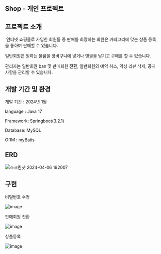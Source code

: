 ## Shop - 개인 프로젝트

## 프로젝트 소개 

&nbsp;인터넷 쇼핑몰로 가입한 회원들 중 판매를 희망하는 회원은 카테고리에 맞는 상품 등록을 통하며 판매할 수 있습니다.

일반회원은 원하는 물품을 장바구니에 넣거나 댓글을 남기고 구매를 할 수 있습니다.

관리자는 일반회원 ban 및 판매회원 전환, 일반회원의 예약 취소, 악성 리뷰 삭제, 공지사항을 관리할 수 있습니다.

## 개발 기간 및 환경
개발 기간 : 2024년 1월

language : Java 17

Framework: Springboot(3.2.1)

Database: MySQL

ORM : myBatis

## ERD

![스크린샷 2024-04-06 192007](https://github.com/BDCOOT/MyBatis_Gradle_Shop/assets/94902010/5fd52504-dd49-4124-a010-06a723155c81)



## 구현
 비밀번호 수정

 ![image](https://github.com/BDCOOT/MyBatis_Gradle_Shop/assets/94902010/55bc38b5-0ca4-4722-8777-0a017a9c9fc8)



 판매회원 전환

 
 ![image](https://github.com/BDCOOT/MyBatis_Gradle_Shop/assets/94902010/3b6db0bb-a0ec-4c8d-a9b1-c0c186060008)


 상품등록
 
 
 ![image](https://github.com/BDCOOT/MyBatis_Gradle_Shop/assets/94902010/b1336b40-cad1-4ed0-97e5-c5ad0297e698)

